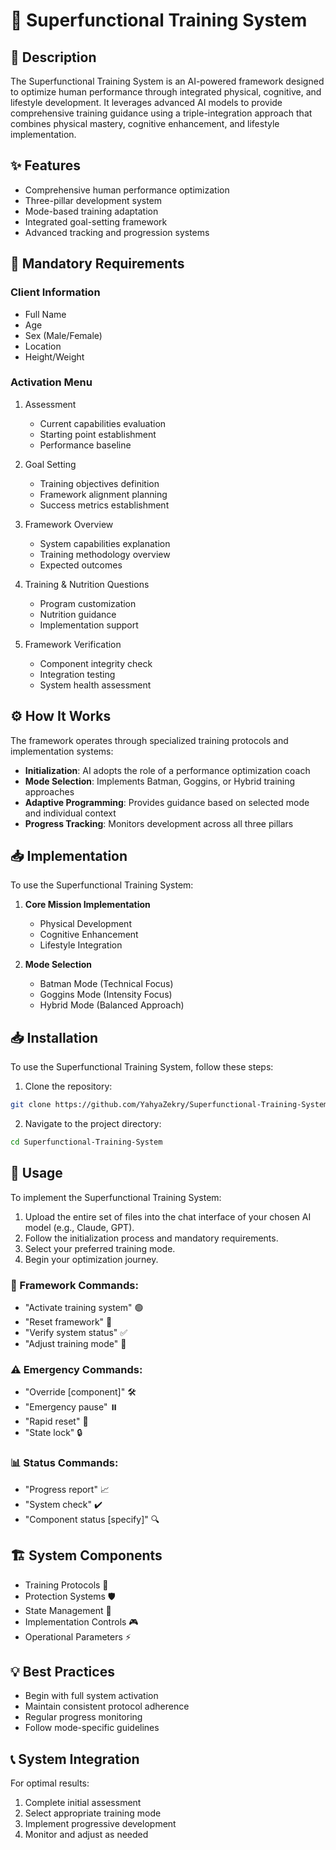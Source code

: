 # 🌟 Superfunctional Training System

## 📝 Description

The Superfunctional Training System is an AI-powered framework designed to optimize human performance through integrated physical, cognitive, and lifestyle development. It leverages advanced AI models to provide comprehensive training guidance using a triple-integration approach that combines physical mastery, cognitive enhancement, and lifestyle implementation.

## ✨ Features

- Comprehensive human performance optimization
- Three-pillar development system
- Mode-based training adaptation
- Integrated goal-setting framework
- Advanced tracking and progression systems

## 🚨 Mandatory Requirements

### Client Information

- Full Name
- Age
- Sex (Male/Female)
- Location
- Height/Weight

### Activation Menu

1. Assessment

   - Current capabilities evaluation
   - Starting point establishment
   - Performance baseline

2. Goal Setting

   - Training objectives definition
   - Framework alignment planning
   - Success metrics establishment

3. Framework Overview

   - System capabilities explanation
   - Training methodology overview
   - Expected outcomes

4. Training & Nutrition Questions

   - Program customization
   - Nutrition guidance
   - Implementation support

5. Framework Verification
   - Component integrity check
   - Integration testing
   - System health assessment

## ⚙️ How It Works

The framework operates through specialized training protocols and implementation systems:

- **Initialization**: AI adopts the role of a performance optimization coach
- **Mode Selection**: Implements Batman, Goggins, or Hybrid training approaches
- **Adaptive Programming**: Provides guidance based on selected mode and individual context
- **Progress Tracking**: Monitors development across all three pillars

## 📥 Implementation

To use the Superfunctional Training System:

1. **Core Mission Implementation**

   - Physical Development
   - Cognitive Enhancement
   - Lifestyle Integration

2. **Mode Selection**
   - Batman Mode (Technical Focus)
   - Goggins Mode (Intensity Focus)
   - Hybrid Mode (Balanced Approach)

## 📥 Installation

To use the Superfunctional Training System, follow these steps:

1. Clone the repository:

```bash
git clone https://github.com/YahyaZekry/Superfunctional-Training-System.git
```

2. Navigate to the project directory:

```bash
cd Superfunctional-Training-System
```

## 🚀 Usage

To implement the Superfunctional Training System:

1. Upload the entire set of files into the chat interface of your chosen AI model (e.g., Claude, GPT).
2. Follow the initialization process and mandatory requirements.
3. Select your preferred training mode.
4. Begin your optimization journey.

### 🎯 Framework Commands:

- "Activate training system" 🟢
- "Reset framework" 🔄
- "Verify system status" ✅
- "Adjust training mode" 🔧

### ⚠️ Emergency Commands:

- "Override [component]" 🛠️
- "Emergency pause" ⏸️
- "Rapid reset" 🔄
- "State lock" 🔒

### 📊 Status Commands:

- "Progress report" 📈
- "System check" ✔️
- "Component status [specify]" 🔍

## 🏗️ System Components

- Training Protocols 💪
- Protection Systems 🛡️
- State Management 🔄
- Implementation Controls 🎮
- Operational Parameters ⚡

## 💡 Best Practices

- Begin with full system activation
- Maintain consistent protocol adherence
- Regular progress monitoring
- Follow mode-specific guidelines

## 📞 System Integration

For optimal results:

1. Complete initial assessment
2. Select appropriate training mode
3. Implement progressive development
4. Monitor and adjust as needed
